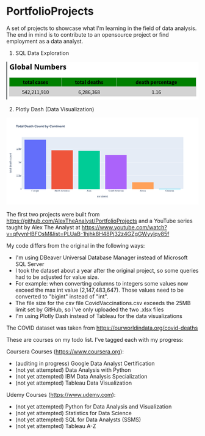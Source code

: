 # PortfolioProjects
A set of projects to showcase what I'm learning in the field of data analysis.
The end in mind is to contribute to an opensource project or find employment as a data analyst.

1) SQL Data Exploration

![alt text](https://github.com/msappy00/PortfolioProjects/blob/main/plotly_table.png?raw=true)

2) Plotly Dash (Data Visualization)

![alt text](https://github.com/msappy00/PortfolioProjects/blob/main/plotly_bar_graph.png?raw=true)

The first two projects were built from https://github.com/AlexTheAnalyst/PortfolioProjects
and a YouTube series taught by Alex The Analyst at https://www.youtube.com/watch?v=qfyynHBFOsM&list=PLUaB-1hjhk8H48Pj32z4GZgGWyylqv85f

My code differs from the original in the following ways:
* I'm using DBeaver Universal Database Manager instead of Microsoft SQL Server
* I took the dataset about a year after the original project, so some queries had to be adjusted for value size.
* For example: when converting columns to integers some values now exceed the max int value (2,147,483,647). Those values need to be converted to "bigint" instead of "int".
* The file size for the csv file CovidVaccinations.csv exceeds the 25MB limit set by GitHub, so I've only uploaded the two .xlsx files
* I'm using Plotly Dash instead of Tableau for the data visualizations

The COVID dataset was taken from https://ourworldindata.org/covid-deaths

These are courses on my todo list. I've tagged each with my progress:

  Coursera Courses (https://www.coursera.org):
  * (auditing in progress) Google Data Analyst Certification
  * (not yet attempted) Data Analysis with Python
  * (not yet attempted) IBM Data Analysis Specialization
  * (not yet attempted) Tableau Data Visualization

  Udemy Courses (https://www.udemy.com):
  * (not yet attempted) Python for Data Analysis and Visualization
  * (not yet attempted) Statistics for Data Science
  * (not yet attempted) SQL for Data Analysts (SSMS)
  * (not yet attempted) Tableau A-Z
